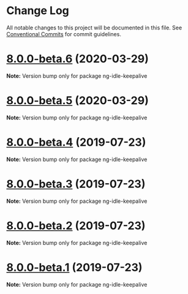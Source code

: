 # Change Log

All notable changes to this project will be documented in this file.
See [Conventional Commits](https://conventionalcommits.org) for commit guidelines.

# [8.0.0-beta.6](https://github.com/HackedByChinese/ng2-idle/compare/v8.0.0-beta.4...v8.0.0-beta.6) (2020-03-29)

**Note:** Version bump only for package ng-idle-keepalive





# [8.0.0-beta.5](https://github.com/HackedByChinese/ng2-idle/compare/v8.0.0-beta.4...v8.0.0-beta.5) (2020-03-29)

**Note:** Version bump only for package ng-idle-keepalive





# [8.0.0-beta.4](https://github.com/HackedByChinese/ng2-idle/compare/v8.0.0-beta.3...v8.0.0-beta.4) (2019-07-23)

**Note:** Version bump only for package ng-idle-keepalive





# [8.0.0-beta.3](https://github.com/HackedByChinese/ng2-idle/compare/v8.0.0-beta.2...v8.0.0-beta.3) (2019-07-23)

**Note:** Version bump only for package ng-idle-keepalive





# [8.0.0-beta.2](https://github.com/HackedByChinese/ng2-idle/compare/v8.0.0-beta.1...v8.0.0-beta.2) (2019-07-23)

**Note:** Version bump only for package ng-idle-keepalive





# [8.0.0-beta.1](https://github.com/HackedByChinese/ng2-idle/compare/v7.0.0-beta.1...v8.0.0-beta.1) (2019-07-23)

**Note:** Version bump only for package ng-idle-keepalive
